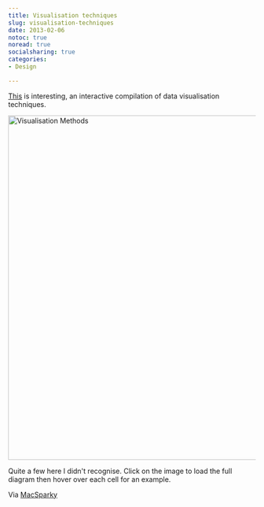 ```yaml
---
title: Visualisation techniques
slug: visualisation-techniques
date: 2013-02-06
notoc: true
noread: true
socialsharing: true
categories: 
- Design

---
```

[This][visual-literacy] is interesting, an interactive compilation of data visualisation techniques.

[<img src="https://williampickup.org/uploads/2014/02/A-Periodic-Table-of-Visualization-Methods.png" alt="Visualisation Methods" width="700" />][visual-literacy]

Quite a few here I didn't recognise. Click on the image to load the full diagram then hover over each cell for an example.

Via [MacSparky][macsparky]

[macsparky]: http://macsparky.com/
[visual-literacy]: http://www.visual-literacy.org/periodic_table/periodic_table.html
